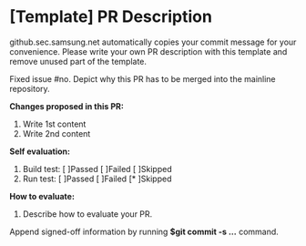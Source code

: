 # [Template] PR Description
github.sec.samsung.net automatically copies your commit message for your convenience.
Please write your own PR description with this template and remove unused part of the template.

Fixed issue #no.
Depict why this PR has to be merged into the mainline repository.

**Changes proposed in this PR:**
1. Write 1st content
2. Write 2nd content

**Self evaluation:**
1. Build test: [ ]Passed [ ]Failed [ ]Skipped
2. Run test: [ ]Passed [ ]Failed [* ]Skipped

**How to evaluate:**
1. Describe how to evaluate your PR.

Append signed-off information by running **$git commit -s ...** command.
